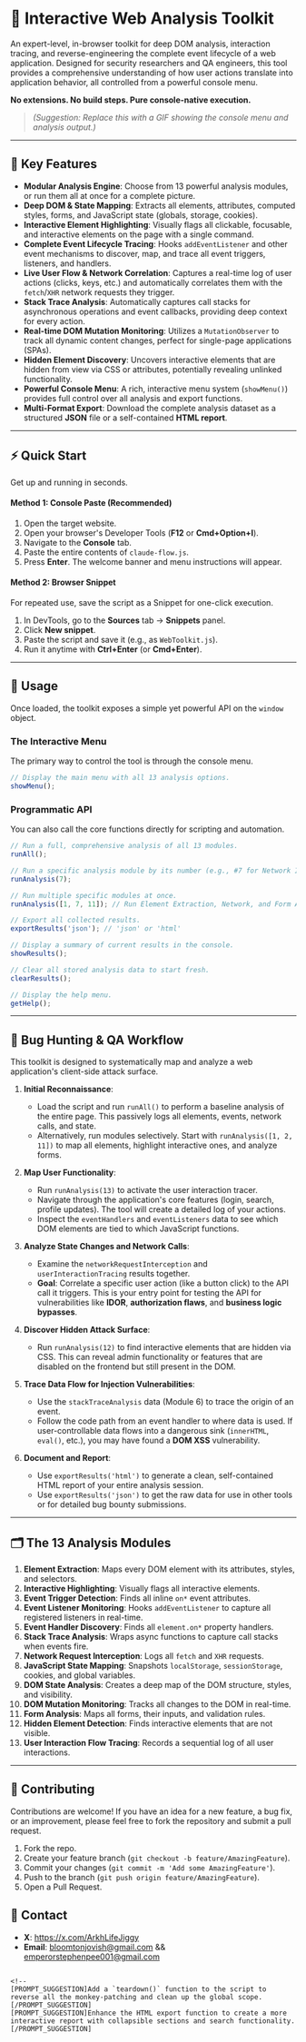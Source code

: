 # 🚀 Interactive Web Analysis Toolkit

An expert-level, in-browser toolkit for deep DOM analysis, interaction tracing, and reverse-engineering the complete event lifecycle of a web application. Designed for security researchers and QA engineers, this tool provides a comprehensive understanding of how user actions translate into application behavior, all controlled from a powerful console menu.

**No extensions. No build steps. Pure console-native execution.**

> *(Suggestion: Replace this with a GIF showing the console menu and analysis output.)*

---

## 🚀 Key Features

-   **Modular Analysis Engine**: Choose from 13 powerful analysis modules, or run them all at once for a complete picture.
-   **Deep DOM & State Mapping**: Extracts all elements, attributes, computed styles, forms, and JavaScript state (globals, storage, cookies).
-   **Interactive Element Highlighting**: Visually flags all clickable, focusable, and interactive elements on the page with a single command.
-   **Complete Event Lifecycle Tracing**: Hooks `addEventListener` and other event mechanisms to discover, map, and trace all event triggers, listeners, and handlers.
-   **Live User Flow & Network Correlation**: Captures a real-time log of user actions (clicks, keys, etc.) and automatically correlates them with the `fetch`/`XHR` network requests they trigger.
-   **Stack Trace Analysis**: Automatically captures call stacks for asynchronous operations and event callbacks, providing deep context for every action.
-   **Real-time DOM Mutation Monitoring**: Utilizes a `MutationObserver` to track all dynamic content changes, perfect for single-page applications (SPAs).
-   **Hidden Element Discovery**: Uncovers interactive elements that are hidden from view via CSS or attributes, potentially revealing unlinked functionality.
-   **Powerful Console Menu**: A rich, interactive menu system (`showMenu()`) provides full control over all analysis and export functions.
-   **Multi-Format Export**: Download the complete analysis dataset as a structured **JSON** file or a self-contained **HTML report**.

---

## ⚡ Quick Start

Get up and running in seconds.

#### Method 1: Console Paste (Recommended)

1.  Open the target website.
2.  Open your browser's Developer Tools (**F12** or **Cmd+Option+I**).
3.  Navigate to the **Console** tab.
4.  Paste the entire contents of `claude-flow.js`.
5.  Press **Enter**. The welcome banner and menu instructions will appear.

#### Method 2: Browser Snippet

For repeated use, save the script as a Snippet for one-click execution.

1.  In DevTools, go to the **Sources** tab -> **Snippets** panel.
2.  Click **New snippet**.
3.  Paste the script and save it (e.g., as `WebToolkit.js`).
4.  Run it anytime with **Ctrl+Enter** (or **Cmd+Enter**).

---

## 📖 Usage

Once loaded, the toolkit exposes a simple yet powerful API on the `window` object.

### The Interactive Menu

The primary way to control the tool is through the console menu.

```javascript
// Display the main menu with all 13 analysis options.
showMenu();
```

### Programmatic API

You can also call the core functions directly for scripting and automation.

```javascript
// Run a full, comprehensive analysis of all 13 modules.
runAll();

// Run a specific analysis module by its number (e.g., #7 for Network Interception).
runAnalysis(7);

// Run multiple specific modules at once.
runAnalysis([1, 7, 11]); // Run Element Extraction, Network, and Form Analysis

// Export all collected results.
exportResults('json'); // 'json' or 'html'

// Display a summary of current results in the console.
showResults();

// Clear all stored analysis data to start fresh.
clearResults();

// Display the help menu.
getHelp();
```

---

## 🏹 Bug Hunting & QA Workflow

This toolkit is designed to systematically map and analyze a web application's client-side attack surface.

1.  **Initial Reconnaissance**:
    -   Load the script and run `runAll()` to perform a baseline analysis of the entire page. This passively logs all elements, events, network calls, and state.
    -   Alternatively, run modules selectively. Start with `runAnalysis([1, 2, 11])` to map all elements, highlight interactive ones, and analyze forms.

2.  **Map User Functionality**:
    -   Run `runAnalysis(13)` to activate the user interaction tracer.
    -   Navigate through the application's core features (login, search, profile updates). The tool will create a detailed log of your actions.
    -   Inspect the `eventHandlers` and `eventListeners` data to see which DOM elements are tied to which JavaScript functions.

3.  **Analyze State Changes and Network Calls**:
    -   Examine the `networkRequestInterception` and `userInteractionTracing` results together.
    -   **Goal**: Correlate a specific user action (like a button click) to the API call it triggers. This is your entry point for testing the API for vulnerabilities like **IDOR**, **authorization flaws**, and **business logic bypasses**.

4.  **Discover Hidden Attack Surface**:
    -   Run `runAnalysis(12)` to find interactive elements that are hidden via CSS. This can reveal admin functionality or features that are disabled on the frontend but still present in the DOM.

5.  **Trace Data Flow for Injection Vulnerabilities**:
    -   Use the `stackTraceAnalysis` data (Module 6) to trace the origin of an event.
    -   Follow the code path from an event handler to where data is used. If user-controllable data flows into a dangerous sink (`innerHTML`, `eval()`, etc.), you may have found a **DOM XSS** vulnerability.

6.  **Document and Report**:
    -   Use `exportResults('html')` to generate a clean, self-contained HTML report of your entire analysis session.
    -   Use `exportResults('json')` to get the raw data for use in other tools or for detailed bug bounty submissions.

---

## 🗂️ The 13 Analysis Modules

1.  **Element Extraction**: Maps every DOM element with its attributes, styles, and selectors.
2.  **Interactive Highlighting**: Visually flags all interactive elements.
3.  **Event Trigger Detection**: Finds all inline `on*` event attributes.
4.  **Event Listener Monitoring**: Hooks `addEventListener` to capture all registered listeners in real-time.
5.  **Event Handler Discovery**: Finds all `element.on*` property handlers.
6.  **Stack Trace Analysis**: Wraps async functions to capture call stacks when events fire.
7.  **Network Request Interception**: Logs all `fetch` and `XHR` requests.
8.  **JavaScript State Mapping**: Snapshots `localStorage`, `sessionStorage`, cookies, and global variables.
9.  **DOM State Analysis**: Creates a deep map of the DOM structure, styles, and visibility.
10. **DOM Mutation Monitoring**: Tracks all changes to the DOM in real-time.
11. **Form Analysis**: Maps all forms, their inputs, and validation rules.
12. **Hidden Element Detection**: Finds interactive elements that are not visible.
13. **User Interaction Flow Tracing**: Records a sequential log of all user interactions.

---

## 🤝 Contributing

Contributions are welcome! If you have an idea for a new feature, a bug fix, or an improvement, please feel free to fork the repository and submit a pull request.

1.  Fork the repo.
2.  Create your feature branch (`git checkout -b feature/AmazingFeature`).
3.  Commit your changes (`git commit -m 'Add some AmazingFeature'`).
4.  Push to the branch (`git push origin feature/AmazingFeature`).
5.  Open a Pull Request.

## 📧 Contact

-   **X**: https://x.com/ArkhLifeJiggy
-   **Email**: bloomtonjovish@gmail.com && emperorstephenpee001@gmail.com

```

<!--
[PROMPT_SUGGESTION]Add a `teardown()` function to the script to reverse all the monkey-patching and clean up the global scope.[/PROMPT_SUGGESTION]
[PROMPT_SUGGESTION]Enhance the HTML export function to create a more interactive report with collapsible sections and search functionality.[/PROMPT_SUGGESTION]
